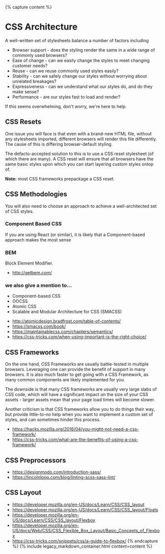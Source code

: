 {% capture content %}
# CSS Architecture

A well-written set of stylesheets balance a number of factors including

* Browser support - does the styling render the same in a wide range of commonly used browsers?
* Ease of change - can we easily change the styles to meet changing customer needs?
* Reuse - can we reuse commonly used styles easily?
* Stability - can we safely change our styles without worrying about unrelated breakages?
* Expressiveness - can we understand what our styles do, and do they make sense?
* Performance - are our styles fast to load and render?

If this seems overwhelming, don't worry, we're here to help.

## CSS Resets

One issue you will face is that even with a brand-new HTML file, without any stylesheets imported, different browsers will render this file differently. The cause of this is differing browser-default styling.

The defacto-accepted solution to this is to use a CSS reset stylesheet (of which there are many). A CSS reset will ensure that all browsers have the same basic styles upon which you can start layering custom styles ontop of.

**Note:** most CSS frameworks prepackage a CSS reset.

## CSS Methodologies

You will also need to choose an approach to achieve a well-architected set of CSS styles.

### Component Based CSS

If you are using React (or similar), it is likely that a Component-based approach makes the most sense

### BEM

Block Element Modifier.

- http://getbem.com/

### we also give a mention to...

* Component-based CSS
* OOCSS
* Atomic CSS
* Scalable and Modular Architecture for CSS (SMACSS)

- http://atomicdesign.bradfrost.com/table-of-contents/
- https://smacss.com/book/
- https://maintainablecss.com/chapters/semantics/
- https://css-tricks.com/when-using-important-is-the-right-choice/

## CSS Frameworks

On the one hand, CSS Frameworks are usually battle-tested in multiple browsers. Leveraging one can provide the benefit of support in many browsers. It is also much faster to get going with a CSS Framework, as many common components are likely implemented for you.

The downside is that many CSS frameworks are usually very large slabs of CSS code, which will have a significant impact on the size of your CSS assets - larger assets mean that your page load times will become slower.

Another criticism is that CSS frameworks allow you to do things their way, but provide little-to-no help when you want to implement a custom set of styles, and can sometimes hinder this process.

- https://hacks.mozilla.org/2016/04/you-might-not-need-a-css-framework/
- https://css-tricks.com/what-are-the-benefits-of-using-a-css-framework/

## CSS Preprocessors

- https://designmodo.com/introduction-sass/
- https://lincolnloop.com/blog/linting-scss-sass-lint/

## CSS Layout

- https://developer.mozilla.org/en-US/docs/Learn/CSS/CSS_layout
- https://developer.mozilla.org/en-US/docs/Learn/CSS/CSS_layout/Floats
- https://developer.mozilla.org/en-US/docs/Learn/CSS/CSS_layout/Flexbox
- https://developer.mozilla.org/en-US/docs/Web/CSS/CSS_Flexible_Box_Layout/Basic_Concepts_of_Flexbox
- https://css-tricks.com/snippets/css/a-guide-to-flexbox/
{% endcapture %}
{% include legacy_markdown_container.html content=content %}
